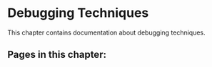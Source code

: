 # Debugging Techniques

This chapter contains documentation about debugging techniques.

## Pages in this chapter:

